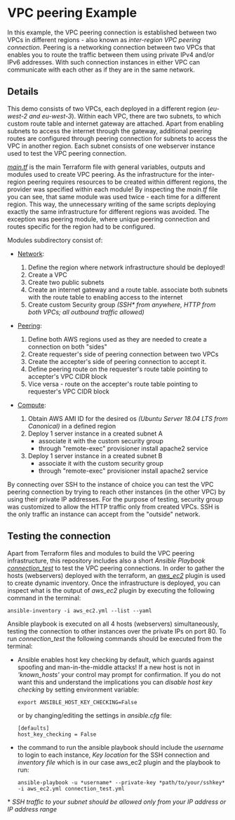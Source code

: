 # VPC peering Example
In this example, the VPC peering connection is established between two VPCs in different regions - also known as *inter-region VPC peering connection*. Peering is a networking connection between two VPCs that enables you to route the traffic between them using private IPv4 and/or IPv6 addresses. With such connection instances in either VPC can communicate with each other as if they are in the same network. 

## Details
This demo consists of two VPCs, each deployed in a different region (*eu-west-2 and eu-west-3*). Within each VPC, there are two subnets, to which custom route table and internet gateway are attached. Apart from enabling subnets to access the internet through the gateway, additional peering routes are configured through peering connection for subnets to access the VPC in another region. Each subnet consists of one webserver instance used to test the VPC peering connection.

[*main.tf*](https://github.com/MihaMarkocic/cloudservices/blob/master/AWS/vpc_peering/main.tf) is the main Terraform file with general variables, outputs and modules used to create VPC peering. As the infrastructure for the inter-region peering requires resources to be created within different regions, the provider was specified within each module! By inspecting the *main.tf* file you can see, that same module was used twice - each time for a different region. This way, the unnecessary writing of the same scripts deploying exactly the same infrastructure for different regions was avoided. The exception was peering module, where unique peering connection and routes specific for the region had to be configured. 

Modules subdirectory consist of:

- [Network](https://github.com/MihaMarkocic/cloudservices/tree/master/AWS/vpc_peering/modules/network):
    1. Define the region where network infrastructure should be deployed! 
    2. Create a VPC 
    3. Create two public subnets
    4. Create an internet gateway and a route table. associate both subnets with the route table to enabling access to the internet
    5. Create custom Security group *(SSH\* from anywhere, HTTP from both VPCs; all outbound traffic allowed)* 

- [Peering](https://github.com/MihaMarkocic/cloudservices/tree/master/AWS/vpc_peering/modules/peering):
    1. Define both AWS regions used as they are needed to create a connection on both "sides"
    2. Create requester's side of peering connection between two VPCs
    3. Create the accepter's side of peering connection to accept it.
    4. Define peering route on the requester's route table pointing to accepter's VPC CIDR block
    5. Vice versa - route on the accepter's route table pointing to requester's VPC CIDR block

- [Compute](https://github.com/MihaMarkocic/cloudservices/tree/master/AWS/vpc_peering/modules/compute):
    1. Obtain AWS AMI ID for the desired os *(Ubuntu Server 18.04 LTS from Canonical)* in a defined region
    2. Deploy 1 server instance in a created subnet A
        - associate it with the custom security group
        - through "remote-exec" provisioner install apache2 service
    3. Deploy 1 server instance in a created subnet B
        - associate it with the custom security group
        - through "remote-exec" provisioner install apache2 service    

By connecting over SSH to the instance of choice you can test the VPC peering connection by trying to reach other instances (in the other VPC) by using their private IP addresses. For the purpose of testing, security group was customized to allow the HTTP traffic only from created VPCs. SSH is the only traffic an instance can accept from the "outside" network.

## Testing the connection
Apart from Terraform files and modules to build the VPC peering infrastructure, this repository includes also a short *Ansible Playbook* [*connection_test*]() to test the VPC peering connections. In order to gather the hosts (webservers) deployed with the terraform, an [*aws_ec2*]() plugin is used to create dynamic inventory. Once the infrastructure is deployed, you can inspect what is the output of *aws_ec2* plugin by executing the following command in the terminal:
```
ansible-inventory -i aws_ec2.yml --list --yaml
```

Ansible playbook is executed on all 4 hosts (webservers) simultaneously, testing the connection to other instances over the private IPs on port 80. To run *connection_test* the following commands should be executed from the terminal:

- Ansible enables host key checking by default, which guards against spoofing and man-in-the-middle attacks! If a new host is not in *'known_hosts'* your control may prompt for confirmation. If you do not want this and understand the implications you can *disable host key checking* by setting environment variable:
    ```
    export ANSIBLE_HOST_KEY_CHECKING=False
    ```

    or by changing/editing the settings in *ansible.cfg* file:
    ```
    [defaults]
    host_key_checking = False
    ```
- the command to run the ansible playbook should include the *username* to login to each instance, *Key location* for the SSH connection and *inventory file* which is in our case aws_ec2 plugin and the playbook to run:
    ```
    ansible-playbook -u *username* --private-key *path/to/your/sshkey* -i aws_ec2.yml connection_test.yml
    ```



\*  *SSH traffic to your subnet should be allowed only from your IP address or IP address range*


